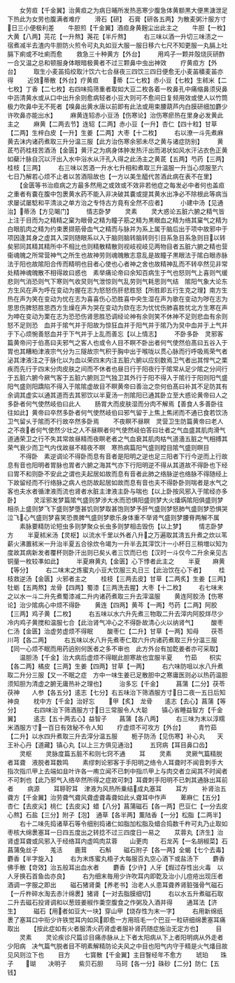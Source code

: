<!-- { "loadSidebar": true } -->
　　女劳疸【千金翼】治黄疸之为病日晡所发热恶寒少腹急体黄额黒大便黒溏泄足下热此为女劳也腹满者难疗
　　滑石【研】　石膏【研各五两】为散麦粥汁服方寸日三小便极利差
　　牛胆煎【千金翼】酒疸身黄麹尘出此主之
　　牛胆【一枚】大黄【八两】芫花【一升熬】荛花【半斤熬】
　　右三味以酒一升切三味渍之一宿煮减半去渣内牛胆防火煎令可丸丸如豆大服一服日移六七尺不知更服一丸膈上吐膈下痢或不吐痢而愈
　　救急三十种黄方【外台】
　　用鸡子一颗并殻烧灰研酢一合又温之总和顿服身体眼暗极黄者不过三颗鼻中虫出神效
　　疗黄疸方【外台】
　　取生小麦苖捣绞取汁饮六七合昼夜三四饮三四日便愈无小麦苖穬麦苖亦得
　　近效蒂散【外台】疗黄疸
　　蒂【二七枚】赤小豆【七枚】生秫米【二七枚】丁香【二七枚】右四味捣筛重者取如大豆二枚各着一枚鼻孔中痛缩鼻须臾鼻中沥清黄水或从口中出升余则愈病轻者小豆大则可不愈间日复频用效或使人以竹筒极力吹鼻中无不死者【嗅鼻出黄水唐以前即有此法或用束腰葫芦内白膜研细加麝少许吹鼻亦能出水】
　　麻黄连轺赤小豆汤【伤寒论】治伤寒瘀热在里身必发黄此主之
　　麻黄【二两去节】连轺【二两】赤小豆【一升】杏仁【四十粒】甘草【二两】生梓白皮【一升】生姜【二两】大枣【十二枚】
　　右以潦一斗先煮麻黄去沫内诸药煮取三升分温三服【此方治伤寒余邪未尽之黄与诸症防别】
　　黄茋芍药桂枝苦酒汤【金匮】黄汗之为病身体肿发热汗出而渇状如风水汗沾衣色正黄如蘗汁脉自沉以汗出入水中浴水从汗孔入得之此汤主之黄茋【五两】芍药【三两】桂枝【三两】
　　右三味以苦酒一升水七升相和煮取三升温服一升当心烦服至六七日乃解若心烦不止者以苦酒阻故也【一方以美生醯代苦酒此病在表不在里】
　　【金匮等书治疸病之方最多然用之或效或不效非若他症之每发必中者何也盖疸之重者有嚢在腹中包褁黄水药不能入非决破其嚢或提其黄水出净必不除根此等病当求屡试屡騐和平清淡之单方治之专恃古方竟有全然不应者】
　　小建中汤【见通治】蒂汤【方见暍门】
　　情志卧梦
　　灵素
　　灵大惑论五脏六腑之精气皆上注于目而为之精精之窠为眼骨之精为瞳子筋之精为黒眼血之精为络其窠气之精为白眼肌肉之精为约束褁撷筋骨血气之精而与脉并为系上属于脑后出于项中故邪中于项因逢其身之虚其入深则随眼系以入于脑则脑转脑转则引目系急目系急则目以转矣邪同其精其精所中不相比也则精散精散则视岐视岐见两物目者五脏六腑之精也营衞魂魄之所常营神气之所生也故神劳则魂魄散志意乱是故瞳子黒眼法于隂白眼赤脉法于阳也故隂阳合传而精明也目者心使也心者神之舍也故精神乱而不转卒然见非常处精神魂魄散不相得故曰惑也　素举痛论帝曰余知百病生于气也怒则气上喜则气缓悲则气消恐则气下寒则气收炅则气泄惊则气乱劳则气耗思则气结　隂阳气象大论东方生风在声为呼在变动为握在志为怒怒伤肝悲胜怒【所胜即五行生克之理】南方生热在声为笑在变动为忧在志为喜喜伤心恐胜喜中央生湿在声为歌在变动为哕在志为思思伤脾怒胜思西方生燥在声为哭在变动为欬在志为忧忧伤肺喜胜忧北方生寒在声为呻在变动为栗在志为恐恐伤肾思胜恐调经论神有余则笑不休神不足则悲血有余则怒不足则恐　血并于隂气并于阳故为惊狂血并于阳气并于隂乃为炅中血并于上气并于下心烦惋善怒血并于下气并于上乱而善忘【以上情志】
　　不卧多卧　灵邪客篇黄帝问于伯髙曰夫邪气之客人也或令人目不瞑不卧出者何气使然伯髙曰五谷入于胃也其糟粕津液宗气分为三隧故宗气积于胸中出于喉咙以贯心脉而行呼吸焉荣气者泌其津液注之于脉化以为血以荣四末内注五脏六腑以应刻数焉卫气者出其悍气之栗疾而先行于四末分肉皮肤之间而不休者也昼日行于阳夜行于隂常从足少隂之分间行于五脏六腑今厥气客于五脏六腑则卫气独卫其外行于阳不得入于隂行于阳则阳气盛阳气盛则阳蹻陷不得入于隂隂虚故目不瞑黄帝曰善治之奈何伯髙曰补其不足防其有余调其虚实以通其道而去其邪饮以半夏汤一剂隂阳已通其卧立至大惑论黄帝曰人之多卧者何气使然岐伯曰此人
　　肠胃大而皮肤湿而分肉不解焉【善食人多善卧往往如此】黄帝曰卒然多卧者何气使然岐伯曰邪气留于上焦上焦闭而不通已食若饮汤卫气留乆于隂而不行故卒然多卧焉
　　不夜瞑不昼瞑　灵营卫生防篇黄帝曰老人之不夜者何气使然少壮之人不昼瞑者何气使然岐伯答曰壮者之气血盛其肌肉滑气道通荣卫之行不失其常故昼精而夜瞑老者之气血衰其肌肉枯气道濇五脏之气相搏其荣气衰少而卫气内伐故昼不精夜不瞑　寒热病篇阳气盛则瞠目隂气盛则瞑目
　　不得卧　素逆调论不得卧而息有音者是阳明之逆也足三阳者下行今逆而上行故息有音也阳明者胃脉也胃者六腑之海其气亦下行阳明逆不得从其道故不得卧也下经曰胃不和则卧不安此之谓也夫起居如故而息有音者此肺之络脉逆也络脉不得随经上下故留经而不行络脉之病人也防故起居如故而息有音也夫不得卧卧则喘者是水气之客也夫水者循津液而流也肾者水脏主津液主卧与喘也【以上卧按风邪入于隂经亦多卧】
　　灵淫邪发梦篇隂气盛则梦渉大水而恐惧阳盛则梦大火燔焫隂阳俱盛则梦相杀上盛则梦飞下盛则梦堕甚饥则梦取甚饱则梦予肝气盛则梦怒肺气盛则梦恐惧哭泣飞心气盛则梦喜笑恐畏脾气盛则梦歌乐身体重不举肾气盛则梦腰脊两解不属
　　素脉要精防论短虫多则梦聚众长虫多则梦相击毁伤【以上梦】
　　情志卧梦方
　　半夏秫米汤【灵枢】以流水千里以外者八升之万遍取其清五升煮之炊以苇薪火沸置秫米一升治半夏五合徐炊令竭为一升半去其滓饮汁一小杯日三稍増以知为度故其病新发者覆杯则卧汗出则已矣乆者三饮而已也【汉时一斗仅今二升余亲见古铜量一枚较凖如此】
　　半夏麻黄丸【金匮】心下悸者此主之
　　半夏　　麻黄【等分】
　　右二味末之炼蜜丸小豆大饮服三丸日三【此治饮在心下者】
　　桂枝救逆汤【金匮】火邪者主之
　　桂枝【三两去皮】甘草【二两炙】生姜【三两】牡蛎【五两熬】龙骨【四两】蜀漆【三两洗去腥】大枣【十二枚】
　　右七味末之以水一斗二升先煮蜀漆减二升内诸药煮取三升去滓温服
　　黄连阿胶汤【伤寒论】治少隂病心中烦不得卧
　　黄连【四两】黄芩【一两】芍药【二两】阿胶【三两】鸡子黄【二枚】
　　右五味以水六升先煮三物取二升去滓内阿胶烊尽少冷内鸡子黄搅和温服七合【此治肾气冲心之不得卧故清心火以纳肾气】
　　酸枣仁汤【金匮】治虚劳虚烦不得眠
　　酸枣仁【二升】甘草【一两】知母　　茯苓　　川芎【各二两】
　　右五味以水八升先煮枣仁取六升内诸药煮取三升分温三服【同一心烦不眠而用药逈别何医者之多不审也　此方外台有加亁姜者亦可采取】
　　温胆汤【千金】治大病后虚烦不得眠此胆寒故也宜服半夏　　竹茹　　枳实【各二两】橘皮【三两】生姜【四两】甘草【一两】
　　右六味防咀以水八升煮取二升分三服【又一不眠之症　方中一味生姜已足散胆中之寒庸医则必以热药温胆须知胆为清虚之腑无庸热补之理也】
　　治多忘【千金】
　　菖蒲【二分】茯苓　　茯神　　人参【各五分】逺志【七分】右五味治下筛酒服方寸日二夜一五日后知神良
　　枕中方【千金】治好忘
　　甲【炙】　龙骨　　逺志【去心】菖蒲【等分】
　　右四味治下筛酒服方寸日三常服令人大聪
　　镇心省睡益智方【千金翼】
　　逺志【五十两去心】益智子　　菖蒲【各八两】
　　右三味为末以淳糯米酒服方寸一百日有效秘不令人知
　　疗虚烦不可攻方【外台】
　　青竹茹【二升】以水四升煮取三升去滓分温五服
　　栀子防汤【见伤寒】补心丸　　天王补心丹【道藏】镇心丸【以上三方俱见通治】
　　五窍病【耳目鼻口齿】
　　灵枢
　　灵脉度篇五脏不和则七窍不通
　　耳
　　灵素
　　灵厥气篇精脱者耳聋　液脱者耳数鸣
　　素缪刺论邪客于手阳明之络令人耳聋时不闻音刺手大指次指爪甲上去端如韭叶许各一痏立闻不已刺中指爪甲上与肉交者立闻其不时闻者不可刺也【此乃邪气入络卒然所得之症故可刺】耳聋刺手阳明不已刺其通脉出耳前者
　　病源
　　耳聤聍耳　津液为风热所乗结成丸塞耳
　　耳方
　　补肾治五聋方【千金翼】治劳聋气聋风聋虚聋毒聋如此乆聋耳中作声
　　萆麻仁【五分】杏仁【去皮尖】桃仁【去皮尖】蜡【八分】菖蒲磁石【各一两】巴豆仁【一分去皮心熬】石盐【三分】附子【泡】　通草【各半两】薫陆香【一分】松脂【二两半】
　　右十二味先捣诸草石等令细别捣诸仁如脂加松脂及蜡合捣数千杵可丸乃止取如枣核大绵褁塞耳一日四五度出之转捻不过三四度日一易之
　　苁蓉丸【济生】治肾虚耳聋或风邪入于经络耳内虚鸣肉苁蓉　　山茰肉　　石龙芮【一名胡椒菜】石菖蒲兔丝子　　羗活　　鹿茸　　石斛　　磁石附子【各一两】全蝎【七个去毒】麝香【半字旋入】
　　右为末炼蜜丸梧子大每服百丸空心酒下或盐汤下
　　麝香佛手散【竒效】治五般耳出血水者
　　麝香【少许】人牙【煆过存性出火毒　以人牙换石首鱼齿亦良】
　　右为细末毎用少许吹耳内即亁及治小儿痘疮出现压者酒调一字服之即出
　　磁石猪肾羮【养老书】治老人乆患耳聋养肾脏强骨气磁石【一斤杵碎水淘去赤汁绵褁】猪肾【一对去脂膜细切】
　　右以水五升煮磁石取二升去磁石投肾调和以葱豉姜椒作羮空腹食之作粥及入酒并得
　　通耳法【济生】
　　磁石【用者如豆大一块】穿山甲【烧存性为末一字】
　　右用新绵纸褁了塞耳口中衔少许铁觉耳内如风即愈一方用班毛一个巴豆一粒研细绵褁塞耳痛取出
　　【按此症如有火者服清火药肾虚者服补肾药随症施治无定方也】
　　目
　　灵素
　　灵论疾诊尺篇诊目痛赤脉从上下者太阳病从下上者阳明病从外走者少阳病　决气篇气脱者目不明素解精防论夫风之中目也阳气内守于精是火气燔目故见风则泣下也
　　目方
　　七寳散【千金翼】主目瞖经年不愈方
　　琥珀　　珠子　　瑚　　决明子　　紫贝石胆　　马珂【各一分】硃砂【二分】防仁【五钱】
